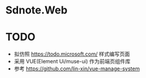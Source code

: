 # Sdnote.Web

# TODO
- 拟仿照 https://todo.microsoft.com/ 样式编写页面
- 采用 VUE(Element Ui/muse-ui) 作为前端页组件库
- 参考 https://github.com/lin-xin/vue-manage-system
